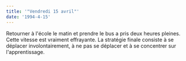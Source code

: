 ```yaml
---
title: '"Vendredi 15 avril"'
date: '1994-4-15'
---
```


Retourner à l'école le matin et prendre le bus a pris deux heures pleines. Cette vitesse est vraiment effrayante. La stratégie finale consiste à se déplacer involontairement, à ne pas se déplacer et à se concentrer sur l'apprentissage.

